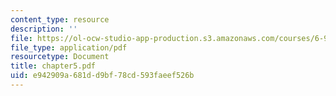 ```yaml
---
content_type: resource
description: ''
file: https://ol-ocw-studio-app-production.s3.amazonaws.com/courses/6-901-inventions-and-patents-fall-2005/e942909a681dd9bf78cd593faeef526b_chapter5.pdf
file_type: application/pdf
resourcetype: Document
title: chapter5.pdf
uid: e942909a-681d-d9bf-78cd-593faeef526b
---
```

